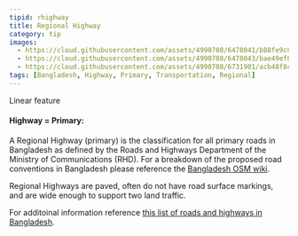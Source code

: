```yaml
---
tipid: rhighway
title: Regional Highway
category: tip
images:
  - https://cloud.githubusercontent.com/assets/4990708/6478041/b88fe9c8-c1f8-11e4-88e0-264cb9bea612.PNG
  - https://cloud.githubusercontent.com/assets/4990708/6478043/bae49ef8-c1f8-11e4-9272-daf36e2f1389.PNG
  - https://cloud.githubusercontent.com/assets/4990708/6731901/acb48f8c-ce1e-11e4-8c97-b751ba01c39f.png
tags: [Bangladesh, Highway, Primary, Transportation, Regional]
---
```

Linear feature
#### Highway = Primary:

A Regional Highway (primary) is the classification for all primary roads in Bangladesh as defined by the Roads and Highways Department of the Ministry of Communications (RHD). For a breakdown of the proposed road conventions in Bangladesh please reference the <a href="http://wiki.openstreetmap.org/wiki/WikiProject_Bangladesh" target="_blank">Bangladesh OSM wiki</a>.

Regional Highways are paved, often do not have road surface markings, and are wide enough to support two land traffic.

For additoinal information reference <a href="http://en.wikipedia.org/wiki/List_of_roads_in_Bangladesh" target="_blank">this list of roads and highways in Bangladesh</a>.


